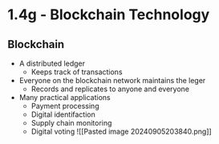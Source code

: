 # 1.4g - Blockchain Technology
## Blockchain
- A distributed ledger
	- Keeps track of transactions
- Everyone on the blockchain network maintains the leger
	- Records and replicates to anyone and everyone
- Many practical applications
	- Payment processing
	- Digital identifaction
	- Supply chain monitoring
	- Digital voting
![[Pasted image 20240905203840.png]]
